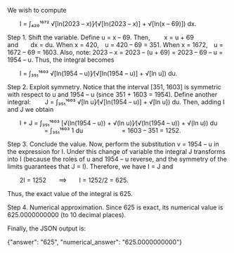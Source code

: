 We wish to compute

  I = ∫₄₂₀¹⁶⁷² √[ln(2023 – x)]⁄(√[ln(2023 – x)] + √[ln(x – 69)]) dx.

Step 1. Shift the variable.
Define u = x – 69. Then,
  x = u + 69  and  dx = du.
When x = 420, u = 420 – 69 = 351.
When x = 1672, u = 1672 – 69 = 1603.
Also, note: 2023 – x = 2023 – (u + 69) = 2023 – 69 – u = 1954 – u.
Thus, the integral becomes

  I = ∫₃₅₁¹⁶⁰³ √[ln(1954 – u)]⁄(√[ln(1954 – u)] + √[ln u]) du.

Step 2. Exploit symmetry.
Notice that the interval [351, 1603] is symmetric with respect to u and 1954 – u (since 351 + 1603 = 1954). Define another integral:
  J = ∫₃₅₁¹⁶⁰³ √[ln u]⁄(√[ln(1954 – u)] + √[ln u]) du.
Then, adding I and J we obtain

  I + J = ∫₃₅₁¹⁶⁰³ [√(ln(1954 – u)) + √(ln u)]⁄(√(ln(1954 – u)) + √(ln u)) du
      = ∫₃₅₁¹⁶⁰³ 1 du
      = 1603 – 351 = 1252.

Step 3. Conclude the value.
Now, perform the substitution v = 1954 – u in the expression for I. Under this change of variable the integral J transforms into I (because the roles of u and 1954 – u reverse, and the symmetry of the limits guarantees that J = I). Therefore, we have I = J and

  2I = 1252  ⟹  I = 1252/2 = 625.

Thus, the exact value of the integral is 625.

Step 4. Numerical approximation.
Since 625 is exact, its numerical value is 625.0000000000 (to 10 decimal places).

Finally, the JSON output is:

{"answer": "625", "numerical_answer": "625.0000000000"}